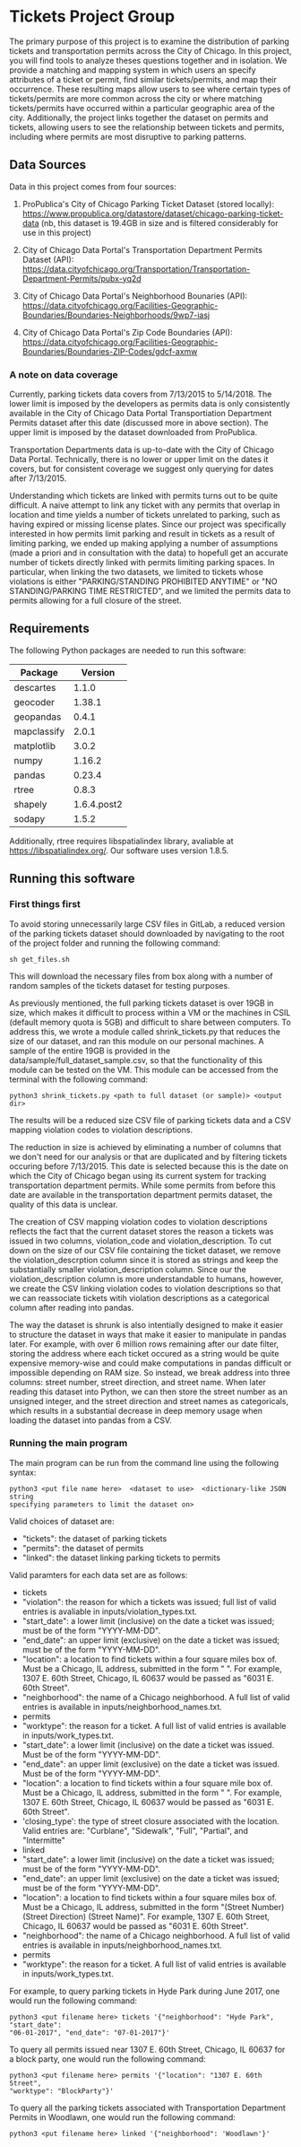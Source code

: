 # Tickets Project Group

The primary purpose of this project is to examine the distribution of parking
tickets and transportation permits across the City of Chicago. In this project,
you will find tools to analyze theses questions together and in isolation. We
provide a matching and mapping system in which users an specify attributes of a
ticket or permit, find similar tickets/permits, and map their occurrence. These
resulting maps allow users to see where certain types of tickets/permits are
more common across the city or where matching tickets/permits have occurred
within a particular geographic area of the city. Additionally, the project links
together the dataset on permits and tickets, allowing users to see the
relationship between tickets and permits, including where permits are most
disruptive to parking patterns.

## Data Sources
Data in this project comes from four sources:
1. ProPublica's City of Chicago Parking Ticket Dataset (stored locally): 
https://www.propublica.org/datastore/dataset/chicago-parking-ticket-data
(nb, this dataset is 19.4GB in size and is filtered considerably for use in
this project)

2. City of Chicago Data Portal's Transportation Department Permits Dataset (API):
https://data.cityofchicago.org/Transportation/Transportation-Department-Permits/pubx-yq2d

3. City of Chicago Data Portal's Neighborhood Bounaries (API):
https://data.cityofchicago.org/Facilities-Geographic-Boundaries/Boundaries-Neighborhoods/9wp7-iasj

4. City of Chicago Data Portal's Zip Code Boundaries (API): 
https://data.cityofchicago.org/Facilities-Geographic-Boundaries/Boundaries-ZIP-Codes/gdcf-axmw

### A note on data coverage
Currently, parking tickets data covers from 7/13/2015 to 5/14/2018. The lower
limit is imposed by the developers as permits data is only consistently
available in the City of Chicago Data Portal Transportiation Department Permits
dataset after this date (discussed more in above section). The upper limit is
imposed by the dataset downloaded from ProPublica.

Transportation Departments data is up-to-date with the City of Chicago Data
Portal. Technically, there is no lower or upper limit on the dates it covers,
but for consistent coverage we suggest only querying for dates after
7/13/2015.

Understanding which tickets are linked with permits turns out to be quite
difficult. A naive attempt to link any ticket with any permits that overlap
in location and time yields a number of tickets unrelated to parking, such as
having expired or missing license plates. Since our project was specifically
interested in how permits limit parking and result in tickets as a result of
limiting parking, we ended up making applying a number of assumptions (made
a priori and in consultation with the data) to hopefull get an accurate number
of tickets directly linked with permits limiting parking spaces. In particular,
when linking the two datasets, we limited to tickets whose violations is either
"PARKING/STANDING PROHIBITED ANYTIME" or "NO STANDING/PARKING TIME RESTRICTED",
and we limited the permits data to permits allowing for a full closure of the
street.

## Requirements
The following Python packages are needed to run this software:

| Package | Version |
|  ---- |  ---- |
| descartes | 1.1.0 |
| geocoder | 1.38.1 |
| geopandas | 0.4.1 |
| mapclassify | 2.0.1 |
| matplotlib | 3.0.2 |
| numpy | 1.16.2 |
| pandas | 0.23.4 |
| rtree | 0.8.3 |
| shapely | 1.6.4.post2 |
| sodapy | 1.5.2 |


Additionally, rtree requires libspatialindex library, avaliable at 
https://libspatialindex.org/. Our software uses version 1.8.5.

## Running this software

### First things first
To avoid storing unnecessarily large CSV files in GitLab, a reduced version of
the parking tickets dataset should downloaded by navigating to the root of the
project folder and running the following command:
```
sh get_files.sh
```
This will download the necessary files from box along with a number of random
samples of the tickets dataset for testing purposes. 

As previously mentioned, the full parking tickets dataset is over 19GB in size,
which makes it difficult to process within a VM or the machines in CSIL (default
memory quota is 5GB) and difficult to share between computers. To address this,
we wrote a module called shrink_tickets.py that reduces the size of our dataset,
and ran this module on our personal machines. A sample of the entire 19GB
is provided in the data/sample/full_dataset_sample.csv, so that the 
functionality of this module can be tested on the VM. This module can be
accessed from the terminal with the following command:
```
python3 shrink_tickets.py <path to full dataset (or sample)> <output dir>
```
The results will be a reduced size CSV file of parking tickets data and a CSV
mapping violation codes to violation descriptions.

The reduction in size is achieved by eliminating a number of columns that we
don't need for our analysis or that are duplicated and by filtering tickets
occuring before 7/13/2015. This date is selected because this is the date on
which the City of Chicago began using its current system for tracking
transportation department permits. While some permits from before this date are
available in the transportation department permits dataset, the quality of this
data is unclear.

The creation of CSV mapping violation codes to violation descriptions reflects
the fact that the current dataset stores the reason a tickets was issued in
two columns, violation_code and violation_description. To cut down on the size
of our CSV file containing the ticket dataset, we remove the
violation_descrption column since it is stored as strings and keep the
substantially smaller violation_description column. Since our the
violation_description column is more understandable to humans, however, we
create the CSV linking violation codes to violation descriptions so that we can
reassociate tickets witih violation descriptions as a categorical column
after reading into pandas.

The way the dataset is shrunk is also intentially designed to make it easier to
structure the dataset in ways that make it easier to manipulate in pandas later.
For example, with over 6 million rows remaining after our date filter, storing
the address where each ticket occured as a string would be quite expensive
memory-wise and could make computations in pandas difficult or impossible
depending on RAM size. So instead, we break address into three columns: street
number, street direction, and street name. When later reading this dataset into
Python, we can then store the street number as an unsigned integer, and the
street direction and street names as categoricals, which results in a
substantial decrease in deep memory usage when loading the dataset into pandas
from a CSV.

### Running the main program
The main program can be run from the command line using the following syntax:
```
python3 <put file name here>  <dataset to use>  <dictionary-like JSON string
specifying parameters to limit the dataset on>
```

Valid choices of dataset are:
- "tickets": the dataset of parking tickets
- "permits": the dataset of permits
- "linked": the dataset linking parking tickets to permits

Valid paramters for each data set are as follows:
- tickets
 - "violation": the reason for which a tickets was issued;  full list of valid
 entries is avaliable in inputs/violation_types.txt.
 - "start_date": a lower limit (inclusive) on the date a ticket was issued; must
 be of the form "YYYY-MM-DD".
 - "end_date": an upper limit (exclusive) on the date a ticket was issued; must
 be of the form "YYYY-MM-DD".
 - "location": a location to find tickets within a four square miles box of. 
 Must be a Chicago, IL address, submitted in the form "<Street Number>
<Street Direction> <Street Name>". For example, 1307 E. 60th Street,
Chicago, IL 60637 would be passed as "6031 E. 60th Street".
 - "neighborhood": the name of a Chicago neighborhood. A full list of valid
 entries is available in inputs/neighborhood_names.txt.
- permits
 - "worktype": the reason for a ticket. A full list of valid entries is
 available in inputs/work_types.txt.
 - "start_date": a lower limit (inclusive) on the date a ticket was issued. Must
 be of the form "YYYY-MM-DD".
 - "end_date": an upper limit (exclusive) on the date a ticket was issued. Must
 be of the form "YYYY-MM-DD".
 - "location": a location to find tickets within a four square mile box of. Must
 be a Chicago, IL address, submitted in the form "<Street Number> <Street
 	Direction> <Street Name>". For example, 1307 E. 60th Street, Chicago, IL
 	60637 would be passed as "6031 E. 60th Street".
 - 'closing_type': the type of street closure associated with the location.
 Valid entries are: "Curblane", "Sidewalk", "Full", "Partial", and "Intermitte"
- linked
 - "start_date": a lower limit (inclusive) on the date a ticket was issued; must
 be of the form "YYYY-MM-DD".
 - "end_date": an upper limit (exclusive) on the date a ticket was issued; must
 be of the form "YYYY-MM-DD".
 - "location": a location to find tickets within a four square miles box of. 
 Must be a Chicago, IL address, submitted in the form "(Street Number)
(Street Direction) (Street Name)". For example, 1307 E. 60th Street,
Chicago, IL 60637 would be passed as "6031 E. 60th Street".
 - "neighborhood": the name of a Chicago neighborhood. A full list of valid
 entries is available in inputs/neighborhood_names.txt.
- permits
 - "worktype": the reason for a ticket. A full list of valid entries is
 available in inputs/work_types.txt.

For example, to query parking tickets in Hyde Park during June 2017, one would
run the following command:
```
python3 <put filename here> tickets '{"neighborhood": "Hyde Park", "start_date":
"06-01-2017", "end_date": "07-01-2017"}'
```

To query all permits issued near 1307 E. 60th Street, Chicago, IL 60637 for a
block party, one would run the following command:
```
python3 <put filename here> permits '{"location": "1307 E. 60th Street",
"worktype": "BlockParty"}'
```

To query all the parking tickets associated with Transportation Department
Permits in Woodlawn, one would run the following command:
```
python3 <put filename here> linked '{"neighborhood": 'Woodlawn'}'
```